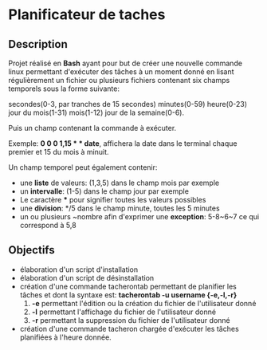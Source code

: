 # Planificateur de taches

## Description
Projet réalisé en **Bash** ayant pour but de créer une nouvelle commande linux permettant d'exécuter des tâches à un moment donné en lisant régulièrement un fichier ou plusieurs fichiers contenant six champs temporels sous la forme suivante:

secondes(0-3, par tranches de 15 secondes) minutes(0-59) heure(0-23) jour du mois(1-31) mois(1-12) jour de la semaine(0-6).

Puis un champ contenant la commande à exécuter.

Exemple: __0 0 0 1,15 * * date__, affichera la date dans le terminal chaque premier et 15 du mois à minuit.

Un champ temporel peut également contenir: 
- une __liste__ de valeurs: (1,3,5) dans le champ mois par exemple
- un __intervalle__: (1-5) dans le champ jour par exemple
- Le caractère __*__ pour signifier toutes les valeurs possibles
- une __division__: \*/5 dans le champ minute, toutes les 5 minutes
- un ou plusieurs ~nombre afin d'exprimer une __exception__: 5-8~6~7 ce qui correspond à 5,8

## Objectifs
- élaboration d'un script d'installation
- élaboration d'un script de désinstallation
- création d'une commande tacherontab permettant de planifier les tâches et dont la syntaxe est: **tacherontab -u username {-e,-l,-r}** 
  1. __-e__ permettant l'édition ou la création du fichier de l'utilisateur donné
  2. __-l__ permettant l'affichage du fichier de l'utilisateur donné
  3. __-r__ permettant la suppression du fichier de l'utilisateur donné
- création d'une commande tacheron chargée d'exécuter les tâches planifiées à l'heure donnée.
